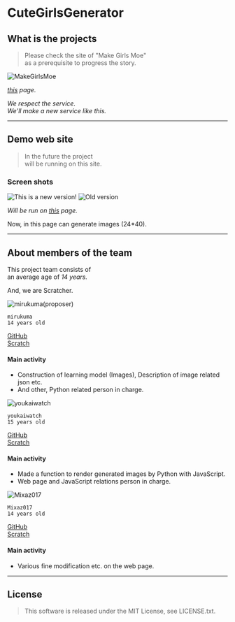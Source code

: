 # CuteGirlsGenerator

## What is the projects
>Please check the site of "Make Girls Moe"  
>as a prerequisite to progress the story.  

<img src="http://i.cubeupload.com/iBs8gD.png" title="MakeGirlsMoe">

_<a href="http://make.girls.moe/#/">this</a> page._

*We respect the service.*  
*We'll make a new service like this.*

- - -

## Demo web site
>In the future the project  
>will be running on this site.  

### Screen shots
<img src="https://snag.gy/uWLHm5.jpg" title="This is a new version!">
<img src="http://i.cubeupload.com/k6BJh4.jpg" title="Old version">

_Will be run on <a href="https://TeamPMG.github.io/CuteGirlsGenerator/">this</a> page._

Now, in this page can generate images (24*40).

- - -

## About members of the team  

This project team consists of  
an average age of *14 years.*  

And, we are Scratcher.  

<img src="https://avatars2.githubusercontent.com/u/22993351?s=96&v=4" title="mirukuma(proposer)">  

```
mirukuma
14 years old
```

<a href="https://github.com/mirukuma">GitHub</a>  
<a href="https://scratch.mit.edu/users/mirukuma/"> Scratch</a>  

#### Main activity
* Construction of learning model (Images), Description of image related json etc.
* And other, Python related person in charge.  

<img src="https://avatars2.githubusercontent.com/u/31243896?s=96&v=4" title="youkaiwatch">  

```
youkaiwatch
15 years old
```

<a href="https://github.com/JPNYKW">GitHub</a>  
<a href="https://scratch.mit.edu/users/youkaiwatch/"> Scratch</a>  

#### Main activity
* Made a function to render generated images by Python with JavaScript.
* Web page and JavaScript relations person in charge.

<img src="https://avatars0.githubusercontent.com/u/31244102?s=96&v=4" title="Mixaz017">  

```
Mixaz017
14 years old
```

<a href="https://github.com/Mixaz017">GitHub</a>  
<a href="https://scratch.mit.edu/users/CommandSlash017/"> Scratch</a>  

#### Main activity
* Various fine modification etc. on the web page.

- - -

## License
>This software is released under the MIT License, see LICENSE.txt.
